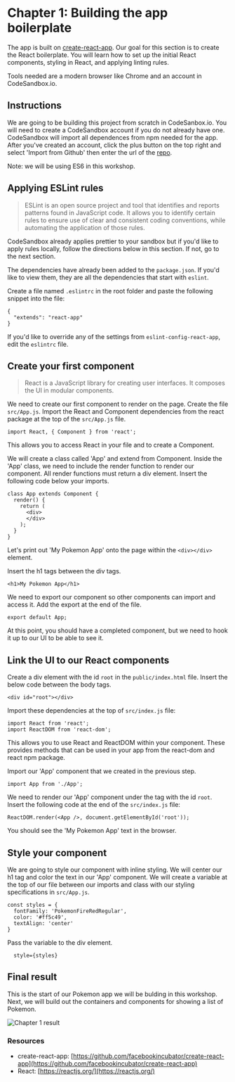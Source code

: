# Chapter 1: Building the app boilerplate

The app is built on [create-react-app](https://github.com/facebookincubator/create-react-app). Our goal for this section is to create the React boilerplate. You will learn how to set up the initial React components, styling in React, and applying linting rules.

Tools needed are a modern browser like Chrome and an account in CodeSandbox.io. 

## Instructions

We are going to be building this project from scratch in CodeSanbox.io. You will need to create a CodeSandbox account if you do not already have one. CodeSandbox will import all dependences from npm needed for the app. After you've created an account, click the plus button on the top right and select 'Import from Github' then enter the url of the [repo]( https://github.com/rizcheldayao/workshop/tree/master/chapter0-code). 

Note: we will be using ES6 in this workshop. 

## Applying ESLint rules

> ESLint is an open source project and tool that identifies and reports patterns found in JavaScript code. It allows you to identify certain rules to ensure use of clear and consistent coding conventions, while automating the application of those rules. 

CodeSandbox already applies prettier to your sandbox but if you'd like to apply rules locally, follow the directions below in this section. If not, go to the next section.

The dependencies have already been added to the `package.json`. If you'd like to view them, they are all the dependencies that start with `eslint`. 

Create a file named `.eslintrc` in the root folder and paste the following snippet into the file: 

```
{
  "extends": "react-app"
}
```

If you'd like to override any of the settings from `eslint-config-react-app`, edit the `eslintrc` file.

## Create your first component

> React is a JavaScript library for creating user interfaces. It composes the UI in modular components.

We need to create our first component to render on the page. Create the file `src/App.js`. Import the React and Component dependencies from the react package at the top of the `src/App.js` file. 

```
import React, { Component } from 'react';
```

This allows you to access React in your file and to create a Component. 

We will create a class called 'App' and extend from Component. Inside the 'App' class, we need to include the render function to render our component. All render functions must return a div element. Insert the following code below your imports. 

```
class App extends Component {
  render() {
    return (
      <div>
      </div>
    );
  }
}
```

Let's print out 'My Pokemon App' onto the page within the `<div></div>` element. 

Insert the h1 tags between the div tags.

```
<h1>My Pokemon App</h1>
``` 

We need to export our component so other components can import and access it. Add the export at the end of the file.

```
export default App;
``` 

At this point, you should have a completed component, but we need to hook it up to our UI to be able to see it.

## Link the UI to our React components

Create a div element with the id `root` in the `public/index.html` file. Insert the below code between the body tags.

```
<div id="root"></div>
```

Import these dependencies at the top of `src/index.js` file: 

```
import React from 'react';
import ReactDOM from 'react-dom';
```

This allows you to use React and ReactDOM within your component. These provides methods that can be used in your app from the react-dom and react npm package. 

Import our 'App' component that we created in the previous step. 

``` 
import App from './App';
```

We need to render our 'App' component under the tag with the id `root`. Insert the following code at the end of the `src/index.js` file: 

```
ReactDOM.render(<App />, document.getElementById('root'));
```

You should see the 'My Pokemon App' text in the browser. 

## Style your component

We are going to style our component with inline styling. We will center our h1 tag and color the text in our 'App' component. We will create a variable at the top of our file between our imports and class with our styling specifications in `src/App.js`. 

```
const styles = {
  fontFamily: 'PokemonFireRedRegular',
  color: '#ff5c49',
  textAlign: 'center'
}
```

Pass the variable to the div element. 

```
  style={styles}
```

## Final result 

This is the start of our Pokemon app we will be bulding in this workshop. Next, we will build out the containers and components for showing a list of Pokemon. 

![Chapter 1 result](./images/chapter1.png)

### Resources
- create-react-app: [https://github.com/facebookincubator/create-react-app](https://github.com/facebookincubator/create-react-app)
- React: [https://reactjs.org/](https://reactjs.org/)

